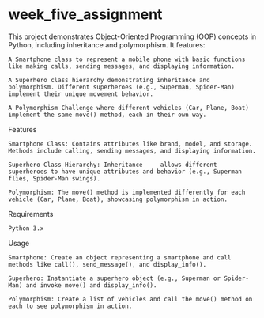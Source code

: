 # week_five_assignment
This project demonstrates Object-Oriented Programming (OOP) concepts in Python, including inheritance and polymorphism. It features:

    A Smartphone class to represent a mobile phone with basic functions like making calls, sending messages, and displaying information.

    A Superhero class hierarchy demonstrating inheritance and polymorphism. Different superheroes (e.g., Superman, Spider-Man) implement their unique movement behavior.

    A Polymorphism Challenge where different vehicles (Car, Plane, Boat) implement the same move() method, each in their own way.

Features

    Smartphone Class: Contains attributes like brand, model, and storage. Methods include calling, sending messages, and displaying information.

    Superhero Class Hierarchy: Inheritance     allows different superheroes to have unique attributes and behavior (e.g., Superman flies, Spider-Man swings).

    Polymorphism: The move() method is implemented differently for each vehicle (Car, Plane, Boat), showcasing polymorphism in action.

Requirements

    Python 3.x

Usage

    Smartphone: Create an object representing a smartphone and call methods like call(), send_message(), and display_info().

    Superhero: Instantiate a superhero object (e.g., Superman or Spider-Man) and invoke move() and display_info().

    Polymorphism: Create a list of vehicles and call the move() method on each to see polymorphism in action.

